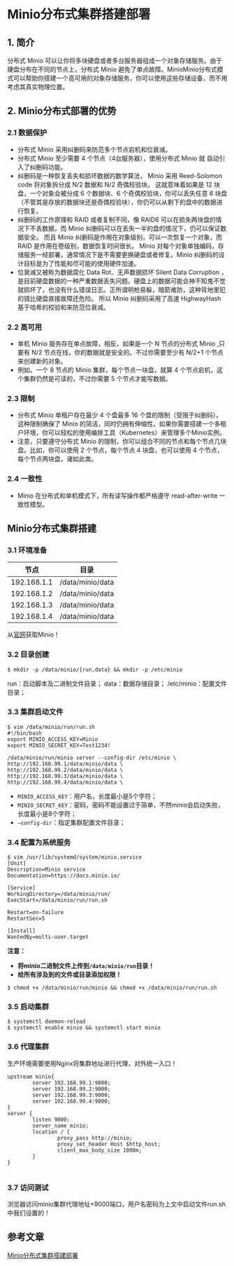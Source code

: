 # Minio分布式集群搭建部署

## 1. 简介

分布式 Minio 可以让你将多块硬盘或者多台服务器组成一个对象存储服务。由于硬盘分布在不同的节点上，分布式 Minio 避免了单点故障。MinioMinio分布式模式可以帮助你搭建一个高可用的对象存储服务，你可以使用这些存储设备，而不用考虑其真实物理位置。

## 2. Minio分布式部署的优势

### 2.1 数据保护

- 分布式 Minio 采用纠删码来防范多个节点宕机和位衰减。
- 分布式 Minio 至少需要 4 个节点（4台服务器），使用分布式 Minio 就 自动引入了纠删码功能。
- 纠删码是一种恢复丢失和损坏数据的数学算法， Minio 采用 Reed-Solomon code 将对象拆分成 N/2 数据和 N/2 奇偶校验块。 这就意味着如果是 12 块盘，一个对象会被分成 6 个数据块、6 个奇偶校验块，你可以丢失任意 6 块盘（不管其是存放的数据块还是奇偶校验块），你仍可以从剩下的盘中的数据进行恢复。
- 纠删码的工作原理和 RAID 或者复制不同，像 RAID6 可以在损失两块盘的情况下不丢数据，而 Minio 纠删码可以在丢失一半的盘的情况下，仍可以保证数据安全。 而且 Minio 纠删码是作用在对象级别，可以一次恢复一个对象，而RAID 是作用在卷级别，数据恢复时间很长。 Minio 对每个对象单独编码，存储服务一经部署，通常情况下是不需要更换硬盘或者修复。Minio 纠删码的设计目标是为了性能和尽可能的使用硬件加速。
- 位衰减又被称为数据腐化 Data Rot、无声数据损坏 Silent Data Corruption ，是目前硬盘数据的一种严重数据丢失问题。硬盘上的数据可能会神不知鬼不觉就损坏了，也没有什么错误日志。正所谓明枪易躲，暗箭难防，这种背地里犯的错比硬盘直接故障还危险。 所以 Minio 纠删码采用了高速 HighwayHash 基于哈希的校验和来防范位衰减。

### 2.2 高可用

- 单机 Minio 服务存在单点故障，相反，如果是一个 N 节点的分布式 Minio ,只要有 N/2 节点在线，你的数据就是安全的。不过你需要至少有 N/2+1 个节点来创建新的对象。
- 例如，一个 8 节点的 Minio 集群，每个节点一块盘，就算 4 个节点宕机，这个集群仍然是可读的，不过你需要 5 个节点才能写数据。

### 2.3 限制

- 分布式 Minio 单租户存在最少 4 个盘最多 16 个盘的限制（受限于纠删码）。这种限制确保了 Minio 的简洁，同时仍拥有伸缩性。如果你需要搭建一个多租户环境，你可以轻松的使用编排工具（Kubernetes）来管理多个Minio实例。
- 注意，只要遵守分布式 Minio 的限制，你可以组合不同的节点和每个节点几块盘。比如，你可以使用 2 个节点，每个节点 4 块盘，也可以使用 4 个节点，每个节点两块盘，诸如此类。

### 2.4 一致性

- Minio 在分布式和单机模式下，所有读写操作都严格遵守 read-after-write 一致性模型。

## Minio分布式集群搭建

### 3.1 环境准备

| 节点        | 目录             |
| ----------- | ---------------- |
| 192.168.1.1 | /data/minio/data |
| 192.168.1.2 | /data/minio/data |
| 192.168.1.3 | /data/minio/data |
| 192.168.1.4 | /data/minio/data |

从[官网](https://dl.min.io/server/minio/release/linux-amd64/minio)获取Minio！

### 3.2 目录创建

```shell
$ mkdir -p /data/minio/{run,data} && mkdir -p /etc/minio
```

run：启动脚本及二进制文件目录；
data：数据存储目录；
/etc/minio：配置文件目录；

### 3.3 集群启动文件

```shell
$ vim /data/minio/run/run.sh
#!/bin/bash
export MINIO_ACCESS_KEY=Minio
export MINIO_SECRET_KEY=Test1234!
 
/data/minio/run/minio server --config-dir /etc/minio \
http://192.168.99.1/data/minio/data \
http://192.168.99.2/data/minio/data \
http://192.168.99.3/data/minio/data \
http://192.168.99.4/data/minio/data \
```

- `MINIO_ACCESS_KEY`：用户名，长度最小是5个字符；
- `MINIO_SECRET_KEY`：密码，密码不能设置过于简单，不然minio会启动失败，长度最小是8个字符；
- `–config-dir`：指定集群配置文件目录；

### 3.4 配置为系统服务

```shell
$ vim /usr/lib/systemd/system/minio.service
[Unit]
Description=Minio service
Documentation=https://docs.minio.io/
 
[Service]
WorkingDirectory=/data/minio/run/
ExecStart=/data/minio/run/run.sh
 
Restart=on-failure
RestartSec=5
 
[Install]
WantedBy=multi-user.target
```

**注意：**

- **将minio二进制文件上传到`/data/minio/run`目录！**
- **给所有涉及到的文件或目录添加权限！**

```shell
$ chmod +x /data/minio/run/minio && chmod +x /data/minio/run/run.sh
```

### 3.5 启动集群

```shell
$ systemctl daemon-reload
$ systemctl enable minio && systemctl start minio
```

### 3.6 代理集群

生产环境需要使用Nginx将集群地址进行代理，对外统一入口！

```nginx
upstream minio{
        server 192.168.99.1:9000;
        server 192.168.99.2:9000;
        server 192.168.99.3:9000;
        server 192.168.99.4:9000;
}
server {
        listen 9000;
        server_name minio;
        location / {
                proxy_pass http://minio;
                proxy_set_header Host $http_host;
                client_max_body_size 1000m;
        }
}
 
```

### 3.7 访问测试

浏览器访问minio集群代理地址+9000端口，用户名密码为上文中启动文件run.sh中我们设置的！

## 参考文章

[Minio分布式集群搭建部署](https://www.cnblogs.com/lvzhenjiang/p/14943939.html)